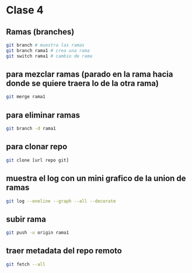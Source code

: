 # Clase 4

## Ramas (branches)

```sh
git branch # muestra las ramas
git branch rama1 # crea una rama
git switch rama1 # cambio de rama
```

## para mezclar ramas (parado en la rama hacia donde se quiere traera lo de la otra rama)

```sh
git merge rama1
```

## para eliminar ramas

```sh
git branch -d rama1
```

## para clonar repo

```sh
git clone [url repo git]
```

## muestra el log con un mini grafico de la union de ramas

```sh
git log --oneline --graph --all --decorate
```

## subir rama

```sh
git push -u origin rama1
```

## traer metadata del repo remoto

```sh
git fetch --all
```
